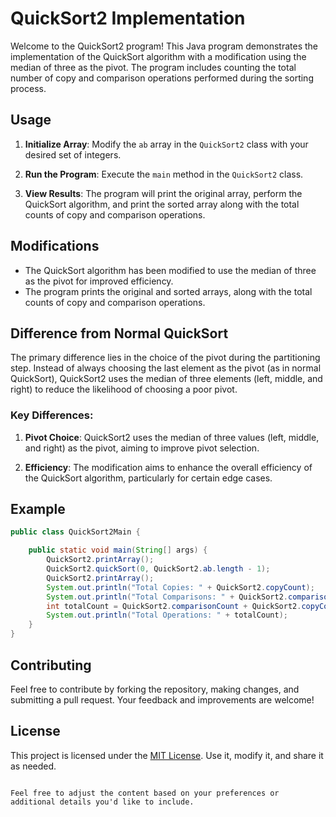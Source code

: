 
# QuickSort2 Implementation

Welcome to the QuickSort2 program! This Java program demonstrates the implementation of the QuickSort algorithm with a modification using the median of three as the pivot. The program includes counting the total number of copy and comparison operations performed during the sorting process.

## Usage

1. **Initialize Array**: Modify the `ab` array in the `QuickSort2` class with your desired set of integers.

2. **Run the Program**: Execute the `main` method in the `QuickSort2` class.

3. **View Results**: The program will print the original array, perform the QuickSort algorithm, and print the sorted array along with the total counts of copy and comparison operations.

## Modifications

- The QuickSort algorithm has been modified to use the median of three as the pivot for improved efficiency.
- The program prints the original and sorted arrays, along with the total counts of copy and comparison operations.

## Difference from Normal QuickSort

The primary difference lies in the choice of the pivot during the partitioning step. Instead of always choosing the last element as the pivot (as in normal QuickSort), QuickSort2 uses the median of three elements (left, middle, and right) to reduce the likelihood of choosing a poor pivot.

### Key Differences:

1. **Pivot Choice**: QuickSort2 uses the median of three values (left, middle, and right) as the pivot, aiming to improve pivot selection.

2. **Efficiency**: The modification aims to enhance the overall efficiency of the QuickSort algorithm, particularly for certain edge cases.

## Example

```java
public class QuickSort2Main {

    public static void main(String[] args) {
        QuickSort2.printArray();
        QuickSort2.quickSort(0, QuickSort2.ab.length - 1);
        QuickSort2.printArray();
        System.out.println("Total Copies: " + QuickSort2.copyCount);
        System.out.println("Total Comparisons: " + QuickSort2.comparisonCount);
        int totalCount = QuickSort2.comparisonCount + QuickSort2.copyCount;
        System.out.println("Total Operations: " + totalCount);
    }
}
```

## Contributing

Feel free to contribute by forking the repository, making changes, and submitting a pull request. Your feedback and improvements are welcome!

## License

This project is licensed under the [MIT License](LICENSE). Use it, modify it, and share it as needed.
```

Feel free to adjust the content based on your preferences or additional details you'd like to include.

